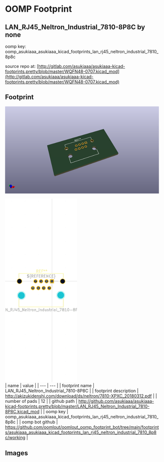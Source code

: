 # OOMP Footprint  
## LAN_RJ45_Neltron_Industrial_7810-8P8C  by none  
  
oomp key: oomp_asukiaaa_asukiaaa_kicad_footprints_lan_rj45_neltron_industrial_7810_8p8c  
  
source repo at: [http://gitlab.com/asukiaaa/asukiaaa-kicad-footprints.pretty/blob/master/WQFN48-0707.kicad_mod](http://gitlab.com/asukiaaa/asukiaaa-kicad-footprints.pretty/blob/master/WQFN48-0707.kicad_mod)  
## Footprint  
  
[![working_kicad_pcb_3d.png](working_kicad_pcb_3d_600.png)](working_kicad_pcb_3d.png)  
  
[![working.png](working_600.png)](working.png)  
| name | value | 
| --- | --- | 
| footprint name | LAN_RJ45_Neltron_Industrial_7810-8P8C | 
| footprint description | http://akizukidenshi.com/download/ds/neltron/7810-XPXC_20180312.pdf | 
| number of pads | 12 | 
| github path | http://github.com/asukiaaa/asukiaaa-kicad-footprints.pretty/blob/master/LAN_RJ45_Neltron_Industrial_7810-8P8C.kicad_mod | 
| oomp key | oomp_asukiaaa_asukiaaa_kicad_footprints_lan_rj45_neltron_industrial_7810_8p8c | 
| oomp bot github | https://github.com/oomlout/oomlout_oomp_footprint_bot/tree/main/footprints/asukiaaa_asukiaaa_kicad_footprints_lan_rj45_neltron_industrial_7810_8p8c/working | 
## Images  

